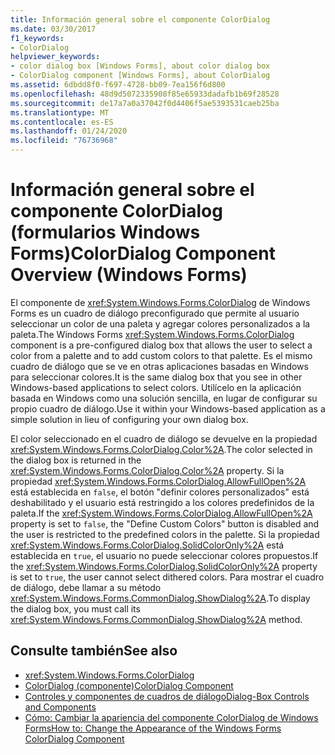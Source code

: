 ```yaml
---
title: Información general sobre el componente ColorDialog
ms.date: 03/30/2017
f1_keywords:
- ColorDialog
helpviewer_keywords:
- color dialog box [Windows Forms], about color dialog box
- ColorDialog component [Windows Forms], about ColorDialog
ms.assetid: 6dbdd8f0-f697-4728-bb09-7ea156f6d800
ms.openlocfilehash: 48d9d5072335908f85e65933dadafb1b69f28528
ms.sourcegitcommit: de17a7a0a37042f0d4406f5ae5393531caeb25ba
ms.translationtype: MT
ms.contentlocale: es-ES
ms.lasthandoff: 01/24/2020
ms.locfileid: "76736968"
---
```

# <a name="colordialog-component-overview-windows-forms"></a><span data-ttu-id="0b68c-102">Información general sobre el componente ColorDialog (formularios Windows Forms)</span><span class="sxs-lookup"><span data-stu-id="0b68c-102">ColorDialog Component Overview (Windows Forms)</span></span>
<span data-ttu-id="0b68c-103">El componente de <xref:System.Windows.Forms.ColorDialog> de Windows Forms es un cuadro de diálogo preconfigurado que permite al usuario seleccionar un color de una paleta y agregar colores personalizados a la paleta.</span><span class="sxs-lookup"><span data-stu-id="0b68c-103">The Windows Forms <xref:System.Windows.Forms.ColorDialog> component is a pre-configured dialog box that allows the user to select a color from a palette and to add custom colors to that palette.</span></span> <span data-ttu-id="0b68c-104">Es el mismo cuadro de diálogo que se ve en otras aplicaciones basadas en Windows para seleccionar colores.</span><span class="sxs-lookup"><span data-stu-id="0b68c-104">It is the same dialog box that you see in other Windows-based applications to select colors.</span></span> <span data-ttu-id="0b68c-105">Utilícelo en la aplicación basada en Windows como una solución sencilla, en lugar de configurar su propio cuadro de diálogo.</span><span class="sxs-lookup"><span data-stu-id="0b68c-105">Use it within your Windows-based application as a simple solution in lieu of configuring your own dialog box.</span></span>  
  
 <span data-ttu-id="0b68c-106">El color seleccionado en el cuadro de diálogo se devuelve en la propiedad <xref:System.Windows.Forms.ColorDialog.Color%2A>.</span><span class="sxs-lookup"><span data-stu-id="0b68c-106">The color selected in the dialog box is returned in the <xref:System.Windows.Forms.ColorDialog.Color%2A> property.</span></span> <span data-ttu-id="0b68c-107">Si la propiedad <xref:System.Windows.Forms.ColorDialog.AllowFullOpen%2A> está establecida en `false`, el botón "definir colores personalizados" está deshabilitado y el usuario está restringido a los colores predefinidos de la paleta.</span><span class="sxs-lookup"><span data-stu-id="0b68c-107">If the <xref:System.Windows.Forms.ColorDialog.AllowFullOpen%2A> property is set to `false`, the "Define Custom Colors" button is disabled and the user is restricted to the predefined colors in the palette.</span></span> <span data-ttu-id="0b68c-108">Si la propiedad <xref:System.Windows.Forms.ColorDialog.SolidColorOnly%2A> está establecida en `true`, el usuario no puede seleccionar colores propuestos.</span><span class="sxs-lookup"><span data-stu-id="0b68c-108">If the <xref:System.Windows.Forms.ColorDialog.SolidColorOnly%2A> property is set to `true`, the user cannot select dithered colors.</span></span> <span data-ttu-id="0b68c-109">Para mostrar el cuadro de diálogo, debe llamar a su método <xref:System.Windows.Forms.CommonDialog.ShowDialog%2A>.</span><span class="sxs-lookup"><span data-stu-id="0b68c-109">To display the dialog box, you must call its <xref:System.Windows.Forms.CommonDialog.ShowDialog%2A> method.</span></span>  
  
## <a name="see-also"></a><span data-ttu-id="0b68c-110">Consulte también</span><span class="sxs-lookup"><span data-stu-id="0b68c-110">See also</span></span>

- <xref:System.Windows.Forms.ColorDialog>
- [<span data-ttu-id="0b68c-111">ColorDialog (componente)</span><span class="sxs-lookup"><span data-stu-id="0b68c-111">ColorDialog Component</span></span>](colordialog-component-windows-forms.md)
- [<span data-ttu-id="0b68c-112">Controles y componentes de cuadros de diálogo</span><span class="sxs-lookup"><span data-stu-id="0b68c-112">Dialog-Box Controls and Components</span></span>](dialog-box-controls-and-components-windows-forms.md)
- [<span data-ttu-id="0b68c-113">Cómo: Cambiar la apariencia del componente ColorDialog de Windows Forms</span><span class="sxs-lookup"><span data-stu-id="0b68c-113">How to: Change the Appearance of the Windows Forms ColorDialog Component</span></span>](how-to-change-the-appearance-of-the-windows-forms-colordialog-component.md)
